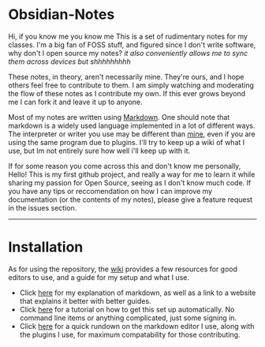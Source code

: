 # Obsidian-Notes
Hi, if you know me you know me
This is a set of rudimentary notes for my classes. I'm a big fan of FOSS stuff, and figured since I don't write software, why don't I open source my notes?
*it also conveniently allows me to sync them across devices but shhhhhhhhh*

These notes, in theory, aren't necessarily mine. They're ours, and I hope others feel free to contribute to them. I am simply watching and moderating the flow of these notes as I contribute my own. If this ever grows beyond me I can fork it and leave it up to anyone.

Most of my notes are written using [Markdown](https://www.markdownguide.org/ "Markdown website and guide"). One should note that markdown is a widely used language implemented in a lot of different ways. The interpreter or writer you use may be different than [mine](https://obsidian.md/ "Obsidian"), even if you are using the same program due to plugins. I'll try to keep up a wiki of what I use, but Im not entirely sure how well i'll keep up with it.


If for some reason you come across this and don't know me personally, Hello! This is my first github project, and really a way for me to learn it while sharing my passion for Open Source, seeing as I don't know much code. If you have any tips or reccomendation on how I can improve my documentation (or the contents of my notes), please give a feature request in the issues section.

---
# Installation

As for using the repository, the [wiki](https://github.com/bromine1/Obsidian-Notes/wiki "Homepage") provides a few resources for good editors to use, and a guide for my setup and what I use.
- Click [here](https://github.com/bromine1/Obsidian-Notes/wiki/Markdown "Markdown Explanation") for my explanation of markdown, as well as a link to a website that explains it better with better guides.
- Click [here](https://github.com/bromine1/Obsidian-Notes/wiki/Downloading-notes-and-using-them "Tutorial") for a tutorial on how to get this set up automatically. No command line items or anything complicated, just some signing in.
- Click [here](https://github.com/bromine1/Obsidian-Notes/wiki/Obsidian "Obsidian") for a quick rundown on the markdown editor I use, along with the plugins I use, for maximum compatability for those contributing.

